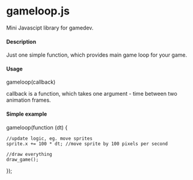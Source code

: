 gameloop.js
===========
Mini Javascipt library for gamedev.

#### Description ####
Just one simple function, which provides main game loop for your game.

#### Usage ####
gameloop(callback)

callback is a function, which takes one argument - time between two animation frames.

#### Simple example ####
gameloop(function (dt) {
   
    //update logic, eg. move sprites
    sprite.x += 100 * dt; //move sprite by 100 pixels per second
    
    //draw everything
    draw_game();
});

